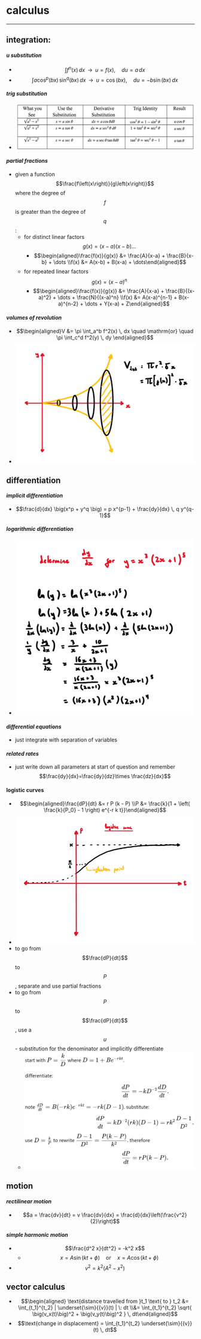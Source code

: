 # calculus

***

## **integration:**

#### _u substitution_

* $$\int f^n(x) \, dx \;\;\longrightarrow\;\; u = f(x), \quad du = a \, dx$$
* $$\int a \cos^p(bx) \, \sin^q(bx) \, dx \;\;\longrightarrow\;\;u = \cos(bx), \quad du = -b \sin(bx) \, dx$$

#### _trig substitution_

* ![](images/image_1.13eda047.png)

#### _partial fractions_

* given a function $$\frac{f\left(x\right)}{g\left(x\right)}$$ where the degree of $$f$$ is greater than the degree of $$q$$:
  * for distinct linear factors $$g\left(x\right)=\left(x-a\right)\left(x-b\right)\dots $$
    * $$\begin{aligned}\frac{f(x)}{g(x)} &= \frac{A}{x-a} + \frac{B}{x-b} + \dots \\f(x) &= A(x-b) + B(x-a) + \dots\end{aligned}$$
  * for repeated linear factors $$g\left(x\right)={\left(x-a\right)}^{n}$$
    * $$\begin{aligned}\frac{f(x)}{g(x)} &= \frac{A}{x-a} + \frac{B}{(x-a)^2} + \dots + \frac{N}{(x-a)^n} \\f(x) &= A(x-a)^{n-1} + B(x-a)^{n-2} + \dots + Y(x-a) + Z\end{aligned}$$

#### _volumes of revolution_

* $$\begin{aligned}V &= \pi \int_a^b f^2(x) \, dx \quad \mathrm{or} \quad \pi \int_c^d f^2(y) \, dy \end{aligned}$$
* ![](images/image_2.474f03f1.png)

## **differentiation**

#### _implicit differentiation_

* $$\frac{d}{dx} \big(x^p + y^q \big) = p x^{p-1} + \frac{dy}{dx} \, q y^{q-1}$$

#### _logarithmic differentiation_

* ![](images/image_3.bf30445b.png)

#### _differential equations_

* just integrate with separation of variables

#### _related rates_

* just write down all parameters at start of question and remember $$\frac{dy}{dx}=\frac{dy}{dz}\times \frac{dz}{dx}$$

#### logistic curves

* $$\begin{aligned}\frac{dP}{dt} &= r P (k - P) \\P &= \frac{k}{1 + \left( \frac{k}{P_0} - 1 \right) e^{-r k t}}\end{aligned}$$
* ![](images/image_4.cdceb8f1.png)
* to go from $$\frac{dP}{dt}$$ to $$P$$, separate and use partial fractions
* to go from $$P$$ to $$\frac{dP}{dt}$$, use a $$u$$- substitution for the denominator and implicitly differentiate
  * ![](images/image_5.661d2628.png)

## **motion**

#### _rectilinear motion_

* $$a = \frac{dv}{dt} = v \frac{dv}{dx} = \frac{d}{dx}\left(\frac{v^2}{2}\right)$$

#### _simple harmonic motion_

* $$\frac{d^2 x}{dt^2} = -k^2 x$$
  * $$x = A \sin(kt + \phi) \quad \text{or} \quad x = A \cos(kt + \phi)$$
* $$v^2 = k^2 (A^2 - x^2)$$

## **vector calculus**
* $$\begin{aligned} \text{distance travelled from }t_1 \text{ to } t_2 &= \int_{t_1}^{t_2} | \underset{\sim}{{v}}(t) | \: dt \\&= \int_{t_1}^{t_2} \sqrt{ \big(v_x(t)\big)^2 + \big(v_y(t)\big)^2 } \, dt\end{aligned}$$
* $$\text{change in displacement} = \int_{t_1}^{t_2} \underset{\sim}{{v}}(t) \, dt$$
